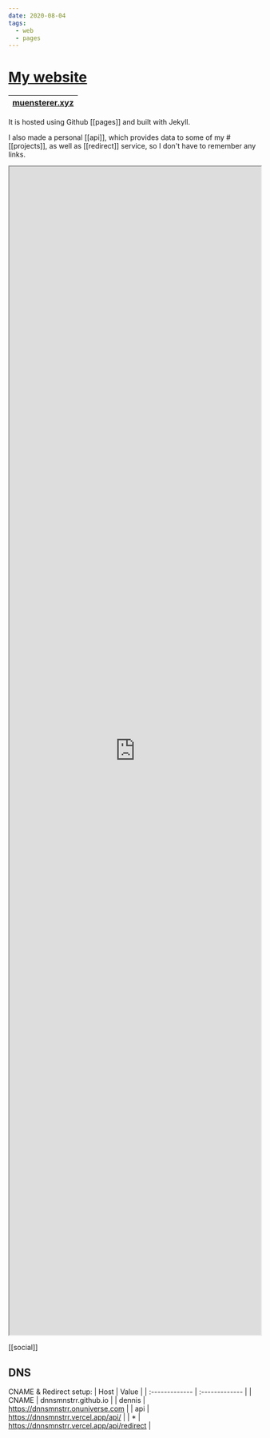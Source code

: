 ```yaml
---
date: 2020-08-04
tags:
  - web
  - pages
---
```


# [My website](https://dnnsmnstrr.github.io)

|[muensterer.xyz](https://muensterer.xyz)|
|---|

It is hosted using Github [[pages]] and built with Jekyll.

I also made a personal [[api]], which provides data to some of my #[[projects]], as well as [[redirect]] service, so I don't have to remember any links.

<iframe src="https://muensterer.xyz" title="Current website" width='100%' height='60%'></iframe>

[[social]]

## DNS

CNAME & Redirect setup:
| Host | Value |
| :------------- | :------------- |
| CNAME       | dnnsmnstrr.github.io       |
| dennis       | https://dnnsmnstrr.onuniverse.com      |
| api       | https://dnnsmnstrr.vercel.app/api/    |
| *       | https://dnnsmnstrr.vercel.app/api/redirect    |

